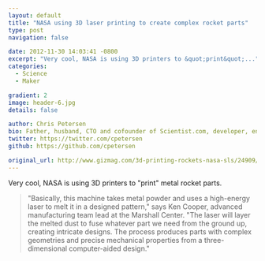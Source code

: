 ```yaml
---
layout: default
title: "NASA using 3D laser printing to create complex rocket parts"
type: post
navigation: false

date: 2012-11-30 14:03:41 -0800
excerpt: "Very cool, NASA is using 3D printers to &quot;print&quot;..."
categories:
  - Science
  - Maker

gradient: 2
image: header-6.jpg
details: false

author: Chris Petersen
bio: Father, husband, CTO and cofounder of Scientist.com, developer, entrepreneur and technologist.
twitter: https://twitter.com/cpetersen
github: https://github.com/cpetersen

original_url: http://www.gizmag.com/3d-printing-rockets-nasa-sls/24909/
---
```



Very cool, NASA is using 3D printers to "print" metal rocket parts.

 > "Basically, this machine takes metal powder and uses a high-energy laser to melt it in a designed pattern," says Ken Cooper, advanced manufacturing team lead at the Marshall Center. "The laser will layer the melted dust to fuse whatever part we need from the ground up, creating intricate designs. The process produces parts with complex geometries and precise mechanical properties from a three-dimensional computer-aided design."

